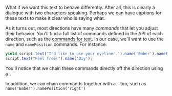 What if we want this text to behave differently. After all, this is clearly a dialogue with two characters speaking. Perhaps we can have captions for these texts to make it clear who is saying what.

As it turns out, most directions have many _commands_ that let you adjust their behavior. You'll find a full list of commands defined in the API of each direction, such as the [commands for text](#/api/stage/directions/text). In our case, we'll want to use the `name` and `namePosition` commands. For instance:

```js
yield script.text("I'd like to use your eyeliner.").name('Ember').namePosition('right');
script.text("Feel free!").name('Diy');
```

You'll notice that we chain these commands directly off the direction using a `.`

In addition, we can chain commands together with a `.` too, such as `name('Ember').namePosition('right')`
